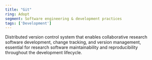 ```yaml
---
title: "Git"
ring: Adopt
segment: Software engineering & development practices
tags: ['Development']
---
```

Distributed version control system that enables collaborative research software development, change tracking, and version management, essential for research software maintainability and reproducibility throughout the development lifecycle.
